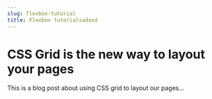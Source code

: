 ```yaml
---
slug: flexbox-tutorial
title: Flexbox tutorialsadasd
---
```


# CSS Grid is the new way to layout your pages

This is a blog post about using CSS grid to layout our pages...